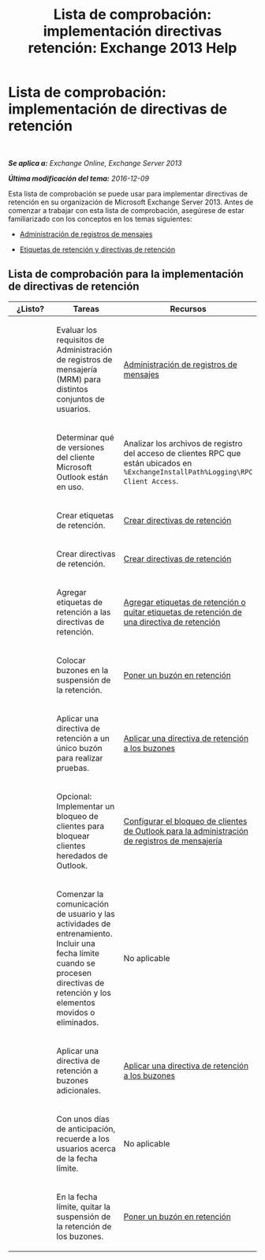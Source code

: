 ﻿---
title: 'Lista de comprobación: implementación directivas retención: Exchange 2013 Help'
TOCTitle: 'Lista de comprobación: implementación de directivas de retención'
ms:assetid: 59e299fd-b6a8-48f5-88ae-dc20dbe32e90
ms:mtpsurl: https://technet.microsoft.com/es-es/library/Ee364743(v=EXCHG.150)
ms:contentKeyID: 49895645
ms.date: 04/23/2018
mtps_version: v=EXCHG.150
ms.translationtype: HT
---

# Lista de comprobación: implementación de directivas de retención

 

_**Se aplica a:** Exchange Online, Exchange Server 2013_

_**Última modificación del tema:** 2016-12-09_

Esta lista de comprobación se puede usar para implementar directivas de retención en su organización de Microsoft Exchange Server 2013. Antes de comenzar a trabajar con esta lista de comprobación, asegúrese de estar familiarizado con los conceptos en los temas siguientes:

  - [Administración de registros de mensajes](https://docs.microsoft.com/es-es/exchange/security-and-compliance/messaging-records-management/messaging-records-management)

  - [Etiquetas de retención y directivas de retención](https://docs.microsoft.com/es-es/exchange/security-and-compliance/messaging-records-management/retention-tags-and-policies)

## Lista de comprobación para la implementación de directivas de retención


<table>
<colgroup>
<col style="width: 33%" />
<col style="width: 33%" />
<col style="width: 33%" />
</colgroup>
<thead>
<tr class="header">
<th>¿Listo?</th>
<th>Tareas</th>
<th>Recursos</th>
</tr>
</thead>
<tbody>
<tr class="odd">
<td><p> </p></td>
<td><p>Evaluar los requisitos de Administración de registros de mensajería (MRM) para distintos conjuntos de usuarios.</p></td>
<td><p><a href="https://docs.microsoft.com/es-es/exchange/security-and-compliance/messaging-records-management/messaging-records-management">Administración de registros de mensajes</a></p></td>
</tr>
<tr class="even">
<td><p><strong> </strong></p></td>
<td><p>Determinar qué de versiones del cliente Microsoft Outlook están en uso.</p></td>
<td><p>Analizar los archivos de registro del acceso de clientes RPC que están ubicados en <code>%ExchangeInstallPath%Logging\RPC Client Access</code>.</p></td>
</tr>
<tr class="odd">
<td><p> </p></td>
<td><p>Crear etiquetas de retención.</p></td>
<td><p><a href="https://docs.microsoft.com/es-es/exchange/security-and-compliance/messaging-records-management/create-a-retention-policy">Crear directivas de retención</a></p></td>
</tr>
<tr class="even">
<td><p><strong> </strong></p></td>
<td><p>Crear directivas de retención.</p></td>
<td><p><a href="https://docs.microsoft.com/es-es/exchange/security-and-compliance/messaging-records-management/create-a-retention-policy">Crear directivas de retención</a></p></td>
</tr>
<tr class="odd">
<td><p> </p></td>
<td><p>Agregar etiquetas de retención a las directivas de retención.</p></td>
<td><p><a href="add-retention-tags-to-or-remove-retention-tags-from-a-retention-policy-exchange-2013-help.md">Agregar etiquetas de retención o quitar etiquetas de retención de una directiva de retención</a></p></td>
</tr>
<tr class="even">
<td><p><strong> </strong></p></td>
<td><p>Colocar buzones en la suspensión de la retención.</p></td>
<td><p><a href="https://docs.microsoft.com/es-es/exchange/security-and-compliance/messaging-records-management/mailbox-retention-hold">Poner un buzón en retención</a></p></td>
</tr>
<tr class="odd">
<td><p> </p></td>
<td><p>Aplicar una directiva de retención a un único buzón para realizar pruebas.</p></td>
<td><p><a href="https://docs.microsoft.com/es-es/exchange/security-and-compliance/messaging-records-management/apply-retention-policy">Aplicar una directiva de retención a los buzones</a></p></td>
</tr>
<tr class="even">
<td><p><strong> </strong></p></td>
<td><p>Opcional: Implementar un bloqueo de clientes para bloquear clientes heredados de Outlook.</p></td>
<td><p><a href="configure-outlook-client-blocking-exchange-2013-help.md">Configurar el bloqueo de clientes de Outlook para la administración de registros de mensajería</a></p></td>
</tr>
<tr class="odd">
<td><p> </p></td>
<td><p>Comenzar la comunicación de usuario y las actividades de entrenamiento. Incluir una fecha límite cuando se procesen directivas de retención y los elementos movidos o eliminados.</p></td>
<td><p>No aplicable</p></td>
</tr>
<tr class="even">
<td><p><strong> </strong></p></td>
<td><p>Aplicar una directiva de retención a buzones adicionales.</p></td>
<td><p><a href="https://docs.microsoft.com/es-es/exchange/security-and-compliance/messaging-records-management/apply-retention-policy">Aplicar una directiva de retención a los buzones</a></p></td>
</tr>
<tr class="odd">
<td><p> </p></td>
<td><p>Con unos días de anticipación, recuerde a los usuarios acerca de la fecha límite.</p></td>
<td><p>No aplicable</p></td>
</tr>
<tr class="even">
<td><p><strong> </strong></p></td>
<td><p>En la fecha límite, quitar la suspensión de la retención de los buzones.</p></td>
<td><p><a href="https://docs.microsoft.com/es-es/exchange/security-and-compliance/messaging-records-management/mailbox-retention-hold">Poner un buzón en retención</a></p></td>
</tr>
</tbody>
</table>

